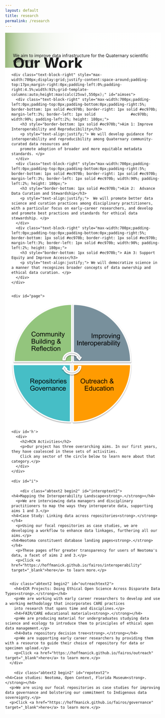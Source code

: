 ```yaml
---
layout: default
title: research
permalink: /research
---
```

<style>

 /* #j {
    display: none;
  }*/

  #j {
     display:block;
   }

   #i {
     display: grid;
   }

   #d {
     display: none;
   }

   #a, #b, #f, #g, #e, #c {
     display: none;
   }
   

  
  .abtext2 {
    margin-left: 5%;
    border: 2px solid black;
    margin-right: 0%;
    width: 93%;
   height: fit-content;
   box-shadow: 0px 8px 16px 0px rgba(0,0,0,0.2);
   padding-left: 3px;
   padding-right:2px;
  }

 .abtext2 h4 {
  margin-top: 0px;
  margin-bottom: 0px;
 }

 .abtext2 p {
  font-size:15px !important;
 }
  .toggler {
    display:block;
  }
  h4 {
  color:black;
  }

  .abtext {
    width: 90%;
    margin-left: 5%;
    border: 2px solid black;
    max-width: 200px;
  }
  #page {
    grid-template-columns: 0.1fr 0.4fr 0fr 40fr;
     grid-template-rows: 0.1fr 0fr 0.1fr 1fr;
     grid-template-areas: 
       "h h h h"
       "j j j j"
       "j j j j"
       "i i i i";


    
  width:900px;
  display: grid;
 /*    margin-left: 14%;
    margin-right: 7%;
 width: 90%; */
  height: 1100px;
/*  grid-template-areas:
    "h h h h"
    "e d d c"
    "e d d c"
    "a f g b";
grid-template-rows: 0.1fr 0.1fr 500px 200px;
  grid-template-columns: 200px calc(100px + 10vw) calc(100px + 10vw) 200px; */
}

  div.abtext p {
    font-size: 15px;
  }

  .abtext h4 {
    margin-bottom: 0px;
    margin-top: 0px;

    
  }
  #comtext {
    background-color: #93c57e;
    width:100%;
    position:relative;
    top: -250%;
    left: -20%;
  }
  #interoptext {
    background-color: #738995;
    width: 100%;
    position:relative;
    top: -250%;
/*    left: 20%; */


  }

  #repotext {
    background-color: #46bec6;
    width:100%;
    position:relative;
    top: calc(-150% + 20vw);
    left: -8%;
  }

    #outreachtext {
    background-color: #ff9b01;
    position: relative;
    width: 100%;
    top: calc(-150% + 20vw);
    left: 8%;

  }

   #interoptext2 {
    border: 3px solid #738995;
    background-color: rgba(115,137,149,0.3);
    position:relative;
/*    top: -250%;
    left: 20%; */


  }
   #comtext2 {
    border: 3px solid #93c57e;
    background-color: rgba(147,197,126,0.3);
    position:relative;
    /*top: -250%;
    left: -20%;*/
  }
  #repotext2 {
    border: 3px solid #46bec6;
    background-color: rgba(70,190,198,0.3);
    position:relative;
   /*  height: 260px;
   top: calc(-150% + 20vw);
    left: -8%; */
  }

    #outreachtext2 {
    border: 3px solid #ff9b01;
    background-color: rgba(255,155,1,0.3);
    position: relative;
    /*top: calc(-150% + 20vw);
    left: 8%;*/

  }
      #interoptext strong, #repotext strong, #outreachtext strong, #comtext strong {
     display: none;
   }

  /* #i {
    grid-area: i;
    display: none;
  }
#a {
  grid-area: a;
  background-color: #8ca0ff; 
}

#b {
  grid-area: b;
  background-color: #ffa08c; 
}

#c  {
  grid-area: c;
  background-color: #ffff64; 
} 

#d  {
  grid-area: d;
  background-color: #8cffa0; 
  text-align:center;
  align-content:center;
} */



  #h {
    grid-area: h;
  }

/* #f  {
  grid-area: f;
 background-color: #2ca2d0; 
}

  #e  {
  grid-area: e;
  background-color: #8ca2d0; 
}

#g  {
  grid-area: g;
  background-color: rgb(100,100,100); 
} */


.begin {
  display:none;
}
  .begin2 {
  display:none;
}
  
div.text-block-main {
  display: grid;
  grid-template-rows: auto auto auto;
  margin-right:0px;
  padding-bottom:0px;
  background: #fff;
  }
div.text-block-right {
  margin-right:0px;
  padding-right:0px;
  width:100%;
  padding-left:0px;
  }
#stakes {
  margin-left: 0px;
  margin-right: 0px;
  }
  h3 {
  color: #000;
  }
  
  #aimses {
  /**
   * User input values.
   */
  --grid-layout-gap: 10px;
  --grid-column-count: 3;
  --grid-item--min-width: 220px;

  /**
   * Calculated values.
   */
  --gap-count: calc(var(--grid-column-count) - 1);
  --total-gap-width: calc(var(--gap-count) * var(--grid-layout-gap));
  --grid-item--max-width: calc((100% - var(--total-gap-width)) / var(--grid-column-count));

  display: grid;
  grid-template-columns: repeat(auto-fill, minmax(max(var(--grid-item--min-width), var(--grid-item--max-width)), 1fr));
  grid-gap: var(--grid-layout-gap);
}

 @media print, screen and (max-width: 900px) {

   #page {
     width: 100%;
     height: auto;

   }  /*
    #page {
     width: 100%;
     height: auto;
     grid-template-columns: 1fr 10px 10px 1fr;
     grid-template-rows: 0.1fr 0fr 0.1fr 1fr;
     grid-template-areas: 
       "h h h h"
       "j j j j"
       "j j j j"
       "i i i i";
   }  
   #j {
     display:block;
   }

   #i {
     display: grid;
   }

   #d {
     display: none;
   }

   #a, #b, #f, #g, #e, #c {
     display: none;
   } */
   
 }
  
 @media print, screen and (max-width: 1280px) {
    #repotext, #outreachtext {
      top: calc(-120% + 20vw);
    }

 /*   #interoptext strong, #repotext strong, #outreachtext strong, #comtext strong {
     display: inline;
   }

   #interoptext p, #repotext p, #outreachtext p, #comtext p {
     display: none;
   } */
  #stakes, #describe {
   /* width:200px; */
     } 
  #headingblock {
    justify-content: left;
    justify-items: center;
     }
  #heading-left, #heading-image, #stakes {
    justify-content: left;
    /* justify-items: center; */
    justify-self: center;
   }
  #heading-image {
    padding-top:0px;
   }
  
  #stakes {
  text-align: center;
  display: block;
  margin-left: auto;
  margin-right: auto;
   }
  #heading-left {
  padding-bottom:0px;
  display: block;
  margin-left: auto;
  margin-right: auto;
  }
  }


  
/* @media print, screen and (max-width: 490px) {
   
   #interoptext, #repotext, #outreachtext, #comtext {
     display: none;
   }

   #page {
     height: 400px;
     grid-template-rows: 0fr 10fr 10fr 0fr;
     grid-template-columns: 0fr 10fr 10fr 0fr;
   }
 } */
</style>




<div class="text-block-main" style="display:grid;grid-template-rows:auto auto;margin:0;padding-left:0;width:100%;" id="block1">
  <div class="text-block-right" style="display:grid;grid-template-columns:repeat(auto-fit, minmax(200px, 1fr));background-image:linear-gradient(to left, #fff, 90%, #97b779);padding:0;" id="headingblock">
    <div class="text-block-right" style="display:grid;grid-template-rows:40px auto;background-color:transparent;padding-left:5%;align-content:center;width:95%;" id="heading-left">
      <h1 style="font-size:calc(20px + 3vw);align-self:start;">Our Work</h1>
      <p style="align-self:start;padding-top:10px;margin-top:3%;" id="describe">We aim to improve data infrastructure for the Quaternary scientific community.</p>
    </div>
<!--    <div class="text-block-right" style="background-color:transparent;padding-left:0;float:right;justify-self:end;max-width:460px; margin-right:5%; margin-left: 5%; width: 90%;" id="heading-image">
      <figure id="stakes">
        <img src="./images/rcn_aims-trans.png" alt="Stakeholders" style="width=100%;">
      </figure>
    </div> -->
  </div>

  
  <div class="text-block-right" style="display:flex;flex-direction: row;flex-wrap:wrap;background-color:white;padding:0px;margin-left:4%;width:96%;" id="meatblock">

    
    <div class="text-block-right" style="max-width:700px;display:grid;justify-content:space-around;padding-top:17px;margin-right:0px;padding-left:0%;padding-right:4.5%;width:91%;grid-template-columns:auto;height:max(calc(25vw),550px);" id="aimses">
      <div class="text-block-right" style="max-width:700px;padding-left:0px;padding-top:0px;padding-bottom:0px;padding-right:5%; border-bottom: 1px solid #ec970b; border-right: 1px solid #ec970b; margin-left:3%; border-left: 1px solid                #ec970b; width:90%; padding-left:2%; height: 180px;">
        <h3 style="border-bottom: 1px solid #ec970b;">Aim 1: Improve Interoperability and Reproducibility</h3>
        <p style="text-align:justify;"> We will develop guidance for interoperability and reproducibility among Quaternary community-curated data resources and
        promote adoption of broader and more equitable metadata standards. </p>
      </div>
      <div class="text-block-right" style="max-width:700px;padding-left:0px;padding-top:0px;padding-bottom:0px;padding-right:5%; border-bottom: 1px solid #ec970b; border-right: 1px solid #ec970b; margin-left:3%; border-left: 1px solid #ec970b; width:90%; padding-left:2%; height: 180px;">
        <h3 style="border-bottom: 1px solid #ec970b;">Aim 2:  Advance Data Curation and Stewardship</h3>
        <p style="text-align:justify;">  We will promote better data science and curation practices among disciplinary practitioners, with a particular focus on early-career researchers, and develop and promote best practices and standards for ethical data stewardship. </p>
      </div>
      <div class="text-block-right" style="max-width:700px;padding-left:0px;padding-top:0px;padding-bottom:0px;padding-right:5%; border-bottom: 1px solid #ec970b; border-right: 1px solid #ec970b; margin-left:3%; border-left: 1px solid #ec970b; width:90%; padding-left:2%; height: 180px;">
        <h3 style="border-bottom: 1px solid #ec970b;"> Aim 3: Support Equity and Improve Access</h3>
        <p style="text-align:justify;"> We will democratize science in a manner that recognizes broader concepts of data ownership and ethical data curation. </p>
      </div>
    </div>

<!-- <a href="{{site.baseurl}}/aim3" style="font-size:1.4em"> </a> -->

<!-- max-width:calc(200px + 35vw);-->
    <div id="page">

  
  <div id='c'></div>
  
  <div id='d'>
   <img src="./images/eos_circle.png" alt="circle" style="width:calc(200px + 20vw);max-width:750px;z-index:1; position:relative;" usemap="#image-map"></div>
<map name="image-map">
    <area target="_blank" style="cursor:pointer;" alt="community" title="community" coords="7,190,194,189,196,5,145,13,115,23,91,36,60,62,32,102,16,139,10,165,7,176" shape="poly" onclick="func_community()">
    <area target="_blank" style="cursor:pointer;" alt="repo governance" title="repo governance" coords="5,199,7,223,7,241,12,258,17,272,24,285,34,297,44,316,61,333,73,341,83,353,96,357,113,366,132,376,151,383,169,384,187,384,188,196" shape="poly" onclick="func_repogov()">
    <area target="_blank" style="cursor:pointer;" alt="outreach" title="outreach" coords="195,195,195,380,223,384,249,375,276,366,296,358,312,347,327,333,342,317,359,293,371,261,376,244,383,215,383,197" shape="poly" onclick="func_out()">
    <area target="_blank" style="cursor:pointer;" alt="interoperability" title="interoperability" coords="199,7,198,181,197,188,383,189,383,159,375,125,357,89,333,61,311,41,279,20,238,5" shape="poly" onclick="func_interop()">
</map>

<div id='j' style="justify-self:center;">
   <img src="./images/eos_circle.png" alt="circle" style="width:calc(200px + 20vw);max-width:750px;z-index:1; position:relative;" usemap="#image-map2"></div>
<map name="image-map2">
    <area target="_blank" style="cursor:pointer;" alt="community" title="community" coords="7,190,194,189,196,5,145,13,115,23,91,36,60,62,32,102,16,139,10,165,7,176" shape="poly" onclick="func_community2()">
    <area target="_blank" style="cursor:pointer;" alt="repo governance" title="repo governance" coords="5,199,7,223,7,241,12,258,17,272,24,285,34,297,44,316,61,333,73,341,83,353,96,357,113,366,132,376,151,383,169,384,187,384,188,196" shape="poly" onclick="func_repogov2()">
    <area target="_blank" style="cursor:pointer;" alt="outreach" title="outreach" coords="195,195,195,380,223,384,249,375,276,366,296,358,312,347,327,333,342,317,359,293,371,261,376,244,383,215,383,197" shape="poly" onclick="func_out2()">
    <area target="_blank" style="cursor:pointer;" alt="interoperability" title="interoperability" coords="199,7,198,181,197,188,383,189,383,159,375,125,357,89,333,61,311,41,279,20,238,5" shape="poly" onclick="func_interop2()">
</map>
   
  <div id='e'></div>
    <div id="a">
  <div class="abtext begin" id="comtext">
    <h4>Annual Symposia<strong>.</strong></h4>
    <p>We are meeting yearly in person to think together about implementing ethical open science in our data ecosystems, furthering all our aims.</p>
    <h4>Ethical Open Science Self-Reflection Survey<strong>.</strong></h4>
    <p>Our self-reflection survey on our personal and institutional relationships to FAIR, CARE, and EOS have been guiding our subsequent actions.</p>
    <h4>Webinar Series<strong>.</strong></h4>
    <p>We provide a forum for experts in informatics and ethics to share their work with us. Click <a href="https://hoffmanick.github.io/fairos/webinarview" target="_blank">here</a> for more info.</p>
    <h4>Reading Group<strong>.</strong></h4>
    <p>We meet monthly to discuss selections from the literature on the political economy of data.</p>
  </div></div>
  
  <div id = 'b'>
    <div class="abtext begin" id="interoptext">
    <h4>Mapping the Interoperability Landscape<strong>.</strong></h4>
      <p>We are interviewing data managers and disciplinary practitioners to map the ways they interoperate data, supporting aims 1 and 3.</p>
    <h4>Case Study: Linking data across repositories<strong>.</strong></h4>
      <p>Using our focal repositories as a case study, we are developing a workflow to enhance data linkages, furthering all our aims.</p>
    <h4>Neotoma constituent database landing pages<strong>.</strong></h4>
      <p>These pages offer greater transparency for users of Neotoma's data, a facet of aims 2 and 3.</p>
  </div></div>
  <div id='f'>
    <div class="abtext begin" id="repotext">
    <h4>Case studies: Neotoma, Open Context, Florida Museum<strong>.</strong></h4>
      <p>We are using our focal repositories as case studies for improving data governance and bolstering our commitment to Indigenous data sovereignty.</p>
  </div></div>
  
  <div id='g'>
      <div class="abtext begin" id="outreachtext">
        <h4>ECR Projects: Doing Ethical Open Science Across Disparate Data Types<strong>.</strong></h4>
        <p>We are working with early career researchers to develop and use a working methodology that incorporates CARE practices
        into research that spans time and disciplines. </p>
        <h4>FAIR/CARE educational materials<strong>.</strong></h4>
        <p>We are producing material for undergraduates studying data science and ecology to introduce them to principles of ethical open data management.</p>
        <h4>Data repository decision tree<strong>.</strong></h4>
        <p>We are supporting early career researchers by providing them with a resource to guide their choice of repository for data or specimen upload.</p>
      </div>
    </div>

    <div id='h'>
      <div>
        <h2>RCN Activities</h2>
        <p>Our project has three overarching aims. In our first years, they have coalesced in these sets of activities. 
        Click any sector of the circle below to learn more about that category.</p>
      </div>
    </div>

    <div id="i">

        <div class="abtext2 begin2" id="interoptext2">
    <h4>Mapping the Interoperability Landscape<strong>.</strong></h4>
      <p>We are interviewing data managers and disciplinary practitioners to map the ways they interoperate data, supporting aims 1 and 3.</p>
    <h4>Case Study: Linking data across repositories<strong>.</strong></h4>
      <p>Using our focal repositories as case studies, we are developing a workflow to enhance data linkages, furthering all our aims.</p>
    <h4>Neotoma constituent database landing pages<strong>.</strong></h4>
      <p>These pages offer greater transparency for users of Neotoma's data, a facet of aims 2 and 3.</p>
      <p>Click <a href="https://hoffmanick.github.io/fairos/interoperability" target="_blank">here</a> to learn more.</p>
  </div>
    
  <div class="abtext2 begin2" id="comtext2">
    <h4>Annual Symposia<strong>.</strong></h4>
    <p>We are meeting yearly in person to think together about implementing ethical open science in our data ecosystems, furthering all our aims.</p>
    <h4>Ethical Open Science Self-Reflection Survey<strong>.</strong></h4>
    <p>Our self-reflection survey on our personal and institutional relationships to FAIR, CARE, and EOS have been guiding our subsequent actions.</p>
    <h4>Webinar Series<strong>.</strong></h4>
    <p>We provide a forum for experts in informatics and ethics to share their work with us. Click <a href="https://hoffmanick.github.io/fairos/webinarview" target="_blank">here</a> for more info.</p>
    <h4>Reading Group<strong>.</strong></h4>
    <p>We meet monthly to discuss selections from the literature on the political economy of biodiversity data.</p>
   <p>Click <a href="https://hoffmanick.github.io/fairos/community" target="_blank">here</a> to learn more.</p>
  </div>
  
      <div class="abtext2 begin2" id="outreachtext2">
        <h4>ECR Projects: Doing Ethical Open Science Across Disparate Data Types<strong>.</strong></h4>
        <p>We are working with early career researchers to develop and use a working methodology that incorporates CARE practices
        into research that spans time and disciplines.</p>
        <h4>FAIR/CARE educational materials<strong>.</strong></h4>
        <p>We are producing material for undergraduates studying data science and ecology to introduce them to principles of ethical open data management.</p>
        <h4>Data repository decision tree<strong>.</strong></h4>
        <p>We are supporting early career researchers by providing them with a resource to guide their choice of repository for data or specimen upload.</p>
        <p>Click <a href="https://hoffmanick.github.io/fairos/outreach" target="_blank">here</a> to learn more.</p>
      </div>

        <div class="abtext2 begin2" id="repotext2">
    <h4>Case studies: Neotoma, Open Context, Florida Museum<strong>.</strong></h4>
      <p>We are using our focal repositories as case studies for improving data governance and bolstering our commitment to Indigenous data sovereignty.</p>
      <p>Click <a href="https://hoffmanick.github.io/fairos/governance" target="_blank">here</a> to learn more.</p>
  </div>
    </div>
  
</div>


</div>



<script>

  !function(){"use strict";function r(){function e(){var r={width:u.width/u.naturalWidth,height:u.height/u.naturalHeight},a={width:parseInt(window.getComputedStyle(u,null).getPropertyValue("padding-left"),10),height:parseInt(window.getComputedStyle(u,null).getPropertyValue("padding-top"),10)};i.forEach(function(e,t){var n=0;o[t].coords=e.split(",").map(function(e){var t=1==(n=1-n)?"width":"height";return a[t]+Math.floor(Number(e)*r[t])}).join(",")})}function t(e){return e.coords.replace(/ *, */g,",").replace(/ +/g,",")}function n(){clearTimeout(d),d=setTimeout(e,250)}function r(e){return document.querySelector('img[usemap="'+e+'"]')}var a=this,o=null,i=null,u=null,d=null;"function"!=typeof a._resize?(o=a.getElementsByTagName("area"),i=Array.prototype.map.call(o,t),u=r("#"+a.name)||r(a.name),a._resize=e,u.addEventListener("load",e,!1),window.addEventListener("focus",e,!1),window.addEventListener("resize",n,!1),window.addEventListener("readystatechange",e,!1),document.addEventListener("fullscreenchange",e,!1),u.width===u.naturalWidth&&u.height===u.naturalHeight||e()):a._resize()}function e(){function t(e){e&&(!function(e){if(!e.tagName)throw new TypeError("Object is not a valid DOM element");if("MAP"!==e.tagName.toUpperCase())throw new TypeError("Expected <MAP> tag, found <"+e.tagName+">.")}(e),r.call(e),n.push(e))}var n;return function(e){switch(n=[],typeof e){case"undefined":case"string":Array.prototype.forEach.call(document.querySelectorAll(e||"map"),t);break;case"object":t(e);break;default:throw new TypeError("Unexpected data type ("+typeof e+").")}return n}}"function"==typeof define&&define.amd?define([],e):"object"==typeof module&&"object"==typeof module.exports?module.exports=e():window.imageMapResize=e(),"jQuery"in window&&(window.jQuery.fn.imageMapResize=function(){return this.filter("map").each(r).end()})}();

imageMapResize();
  
</script>


<script>
function func_community() {
  document.getElementById("comtext").classList.toggle("toggler");
  document.getElementById("comtext").classList.toggle("begin");

}

function func_repogov() {
  document.getElementById("repotext").classList.toggle("toggler");
    document.getElementById("repotext").classList.toggle("begin");

}

  function func_out() {
  document.getElementById("outreachtext").classList.toggle("toggler");
      document.getElementById("outreachtext").classList.toggle("begin");

}

   function func_out2() {
  document.getElementById("outreachtext2").classList.toggle("toggler");
      document.getElementById("outreachtext2").classList.toggle("begin2");

     if (document.getElementById("repotext2").classList.contains("toggler")) {
       document.getElementById("repotext2").classList.toggle("toggler");
       document.getElementById("repotext2").classList.toggle("begin2");
     }

          if (document.getElementById("comtext2").classList.contains("toggler")) {
       document.getElementById("comtext2").classList.toggle("toggler");
       document.getElementById("comtext2").classList.toggle("begin2");
     }

        if (document.getElementById("interoptext2").classList.contains("toggler")) {
       document.getElementById("interoptext2").classList.toggle("toggler");
       document.getElementById("interoptext2").classList.toggle("begin2");
     }
}

   function func_community2() {
  document.getElementById("comtext2").classList.toggle("toggler");
      document.getElementById("comtext2").classList.toggle("begin2");

     if (document.getElementById("repotext2").classList.contains("toggler")) {
       document.getElementById("repotext2").classList.toggle("toggler");
       document.getElementById("repotext2").classList.toggle("begin2");
     }

          if (document.getElementById("outreachtext2").classList.contains("toggler")) {
       document.getElementById("outreachtext2").classList.toggle("toggler");
       document.getElementById("outreachtext2").classList.toggle("begin2");
     }

        if (document.getElementById("interoptext2").classList.contains("toggler")) {
       document.getElementById("interoptext2").classList.toggle("toggler");
       document.getElementById("interoptext2").classList.toggle("begin2");
     }

}


  
     function func_repogov2() {
  document.getElementById("repotext2").classList.toggle("toggler");
      document.getElementById("repotext2").classList.toggle("begin2");

     if (document.getElementById("outreachtext2").classList.contains("toggler")) {
       document.getElementById("outreachtext2").classList.toggle("toggler");
       document.getElementById("outreachtext2").classList.toggle("begin2");
     }

                 if (document.getElementById("comtext2").classList.contains("toggler")) {
       document.getElementById("comtext2").classList.toggle("toggler");
       document.getElementById("comtext2").classList.toggle("begin2");
     }

                 if (document.getElementById("interoptext2").classList.contains("toggler")) {
       document.getElementById("interoptext2").classList.toggle("toggler");
       document.getElementById("interoptext2").classList.toggle("begin2");
     }

}

     function func_interop2() {
  document.getElementById("interoptext2").classList.toggle("toggler");
      document.getElementById("interoptext2").classList.toggle("begin2");

     if (document.getElementById("outreachtext2").classList.contains("toggler")) {
       document.getElementById("outreachtext2").classList.toggle("toggler");
       document.getElementById("outreachtext2").classList.toggle("begin2");
     }

                 if (document.getElementById("comtext2").classList.contains("toggler")) {
       document.getElementById("comtext2").classList.toggle("toggler");
       document.getElementById("comtext2").classList.toggle("begin2");
     }

        if (document.getElementById("repotext2").classList.contains("toggler")) {
       document.getElementById("repotext2").classList.toggle("toggler");
       document.getElementById("repotext2").classList.toggle("begin2");
     }

}

   function func_interop() {
  document.getElementById("interoptext").classList.toggle("toggler");
       document.getElementById("interoptext").classList.toggle("begin");

}



</script>
